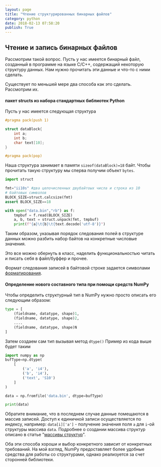 ```yaml
---
layout: page
title: "Чтение структурированных бинарных файлов"
category: python
date: 2018-02-13 07:58:20
publish: True
---
```

## Чтение и запись бинарных файлов
Рассмотрим такой вопрос. Пусть у нас имеется бинарный файл, созданный
в программе на языке C/C++, содержащий некоторую структуру данных. Нам
нужно прочитать эти данные и что-то с ними сделать.

Существует по меньшей мере два способа как это сделать. Рассмотрим их.

#### пакет **structs** из набора стандартных библиотек Python

Пусть у нас имеется следующая структура

~~~ c
#pragma pack(push 1)

struct dataBlock{
	int a;
	int b;
	char text[10];
}

#pragma pack(pop)
~~~

Наша структура занимает в памяти `sizeof(dataBlock)=18` байт.  Чтобы
прочитать такую структуру мы сперва получим объект `bytes`.

~~~ python
import struct

fmt="ii10s" #два целочисленных двубайтоых числа и строка из 10
# байтовых символов 
BLOCK_SIZE=struct.calcsize(fmt)
assert BLOCK_SIZE==18

with open("data.bin","rb") as f:
	tmpbuf = f.read(BLOCK_SIZE)
	a, b, text = struct.unpack(fmt, tmpbuf)
	print(f"{a}\t{b}\t{text.decode('utf-8')}")
~~~

Таким образом, указывая порядок следования полей в структуре данных
можно разбить набор байтов на конкретные числовые значения. 

Это все можно обернуть в класс, наделить функциональностью читать и
писать себя в файл/буффер и прочее. 

Формат следования записей в байтовой строке задается символами
[форматирования].


#### Определение нового составного типа при помощи средств NumPy
Чтобы определить структурный тип в NumPy нужно просто описать его
следующим образом:

~~~ python
type = [
	(fieldname, datatype, shape)1,
	(fieldname, datatype, shape)2,
	....
	(fieldname, datatype, shape)N
]
~~~

Затем создаем сам тип вызывая метод `dtype()`
Пример из кода выше будет таким
~~~ python
import numpy as np
bufType=np.dtype(
	[
		('a', 'i4'),
		('b', 'i4'),
		('text', 'S10')
	]
)

data = np.fromfile('data.bin', dtype=bufType)

print(data)
~~~

Обратите внимание, что в последнем случае данные помещаются в массив
записей. Доступ к единичной записи осуществляется по индексу,
например: `data[i]['a']` - получение значения поля `a` для `i`-ой
структуры массива `data`. Подробнее о создании массива структур
описано в статье "[массивы структур]".

Оба эти способа хороши и выбор конкретного зависит от конкретных
требований. На мой взгляд, NumPy предоставляет более удобные средства
для работы со структурами, однако реализуется за счет сторонней
библиотеки. 


[форматирования]: https://docs.python.org/3.6/library/struct.html
[массивы структур]: https://docs.scipy.org/doc/numpy/user/basics.rec.html
